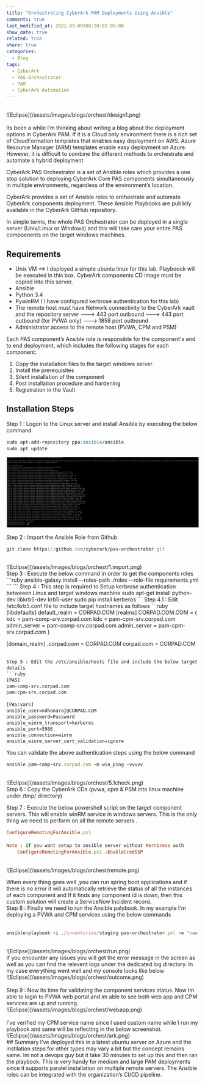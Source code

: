 ```yaml
---
title: "Orchestrating CyberArk PAM Deployments Using Ansible"
comments: true
last_modified_at: 2021-03-09T08:20:02-05:00
show_date: true
related: true
share: true
categories:
  - Blog
tags:
  - CyberArk
  - PAS-Orchestrator
  - PAM
  - CyberArk Automation
---
```


 <br>
![Eclipse](/assets/images/blogs/orchest/design1.png)
<br><br>
Its been a while I’m thinking about writing a blog about the deployment options in CyberArk PAM. If it is a Cloud only environment there is a rich set of CloudFormation templates that enables easy deployment on AWS. Azure Resource Manager (ARM) templates enable easy deployment on Azure. However, it is difficult to combine the different methods to orchestrate and automate a hybrid deployment

CyberArk PAS Orchestrator is a set of Ansible roles which provides a one stop solution to deploying CyberArk Core PAS components simultaneously in multiple environments, regardless of the environment’s location.

CyberArk provides a set of Ansible roles to orchestrate and
automate CyberArk components deployment. These Ansible Playbooks are publicly available in the
CyberArk GitHub repository.

In simple terms, the whole PAS Orchestrator can be deployed in a single server (Unix/Linux or Windows) and this will take care your entire PAS compoenents on the target windows machines. 

## Requirements
- Unix VM  ==> I deployed a simple ubuntu linux for this lab. Playboook will be executed in this box.      	  CyberArk components CD image must be copied into this server.
- Ansible 
- Python 3.4
- PywinRM ( I have configured kerbrose authentication for this lab)
- The remote host must have Network connectivity to the CyberArk vault and the repository server
	---> 443 port outbound
	---> 443 port outbound (for PVWA only)
	---> 1858 port outbound
- Administrator access to the remote host (PVWA, CPM and PSM)

Each PAS component’s Ansible role is responsible for the component's end to end deployment, which includes the following stages for each component:

1. Copy the installation files to the target windows server
2. Install the prerequisites
3. Silent installation of the component
4. Post installation procedure and hardening
5. Registration in the Vault

## Installation Steps

Step 1 : Logon to the Linux server and install Ansible by executing the below command 
```ruby
sudo apt-add-repository ppa:ansible/ansible
sudo apt update 
```
![Eclipse](/assets/images/blogs/orchest/2ansible.png)
<br>

Step 2 : Import the Ansible Role from Github
```ruby
git clone https://github.com/cyberark/pas-orchestrator.git

```
 <br>
![Eclipse](/assets/images/blogs/orchest/1.import.png)
<br>
Step 3 : Execute the below command in order to get the components roles
```ruby
ansible-galaxy install --roles-path ./roles --role-file requirements.yml
```
```
Step 4 : This step is required to Setup kerbrose authentication betweeen Linux and target windows machine
sudo apt-get install python-dev libkrb5-dev krb5-user
sudo pip install kerberos
```
Step 4.1 : Edit /etc/krb5.conf file to include target hostnames as follows 
```ruby
[libdefaults]
default_realm =  CORPAD.COM
[realms]
 CORPAD.COM.COM = {
 kdc = pam-comp-srv.corpad.com
 kdc = pam-cpm-srv.corpad.com
 admin_server = pam-comp-srv.corpad.com
 admin_server = pam-cpm-srv.corpad.com
 }

[domain_realm]
 .corpad.com = CORPAD.COM
 corpad.com =  CORPAD.COM
```

Step 5 : Edit the /etc/ansible/hosts file and include the below target details 
```ruby
[PAS]
pam-comp-srv.corpad.com
pam-cpm-srv.corpad.com

[PAS:vars]
ansible_user=ndhanaraj@CORPAD.COM
ansible_password=Password
ansible_winrm_transport=kerberos
ansible_port=5986
ansible_connection=winrm
ansible_winrm_server_cert_validation=ignore
```
You can validate the above authentication steps using the below command 
```ruby
ansible pam-comp-srv.corpad.com -m win_ping -vvvvv
```
 <br>
![Eclipse](/assets/images/blogs/orchest/5.1check.png)
<br>
Step 6 : Copy the CyberArk CDs (pvwa, cpm & PSM into linux machine under /tmp/ directory)

Step 7 : Execute the below powershell script on the target component servers. This will enable winRM service in windows servers. This is the only thing we need to perform on all the remote servers .
```ruby
ConfigureRemotingForAnsible.ps1

Note : if you want setup to ansible server without Kernbrose auth
	ConfigureRemotingForAnsible.ps1 –EnableCredSSP
```
 <br>
![Eclipse](/assets/images/blogs/orchest/remote.png)
<br>

When every thing goes well ,you can run spring boot applications and if there is no error it will automatically retrieve the status of all the instances of each component and If it finds 
any component id is down, then this custom solution will create a ServiceNow Incident record. 
<br>
Step 8 : Finally we need to run the Ansible palybook. In my example I'm deploying a PVWA and CPM services using the below commands 
```ruby

ansible-playbook -i ./inventories/staging pas-orchestrator.yml -e "vault_ip=10.1.3.10 ansible_user=ndhanaraj@CORPAD.COM pvwa_zip_file_path=/tmp/pvwa.zip cpm_zip_file_path=/tmp/cpm.zip connect_with_rdp=Yes accept_eula=yes cpm_username=WinManager"
```

 <br>
![Eclipse](/assets/images/blogs/orchest/run.png)
<br>
If you encounter any issues you will get the error message in the screen as well as you can find the relevent logs under the dedicated log directory.  In my case everything went well and my console looks like below 
 <br>
![Eclipse](/assets/images/blogs/orchest/outcome.png)
<br><br>
Step 9 : Now its time for validating the component services status. Now Im able to login to PVWA web portal and im able to see both web app and CPM services are up and running.
 <br>
![Eclipse](/assets/images/blogs/orchest/webapp.png)
<br><br>
I've verified my CPM service name since I used custom name while I run my playbook and same will be reflecting in the below screenshot.
 <br>
![Eclipse](/assets/images/blogs/orchest/ark.png)
<br>
## Summary 
I’ve deployed this in a latest ubuntu server on Azure and the instllation steps for other types may vary a bit but the concept remains same. Im not a devops guy but it take 30 minutes to set up this and then ran the playbook. This is very handy for medium and large PAM deployments since it supports paralel installation on multiple remote servers. The Ansible roles can be integrated with the organization’s CI/CD pipeline.